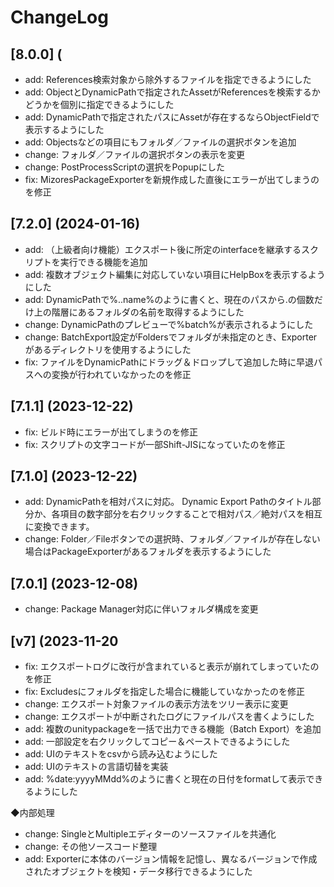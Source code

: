 # ChangeLog
## [8.0.0] (
- add: References検索対象から除外するファイルを指定できるようにした
- add: ObjectとDynamicPathで指定されたAssetがReferencesを検索するかどうかを個別に指定できるようにした
- add: DynamicPathで指定されたパスにAssetが存在するならObjectFieldで表示するようにした
- add: Objectsなどの項目にもフォルダ／ファイルの選択ボタンを追加
- change: フォルダ／ファイルの選択ボタンの表示を変更
- change: PostProcessScriptの選択をPopupにした
- fix: MizoresPackageExporterを新規作成した直後にエラーが出てしまうのを修正

## [7.2.0] (2024-01-16)
- add: （上級者向け機能）エクスポート後に所定のinterfaceを継承するスクリプトを実行できる機能を追加
- add: 複数オブジェクト編集に対応していない項目にHelpBoxを表示するようにした
- add: DynamicPathで%..name%のように書くと、現在のパスから.の個数だけ上の階層にあるフォルダの名前を取得するようにした
- change: DynamicPathのプレビューで%batch%が表示されるようにした
- change: BatchExport設定がFoldersでフォルダが未指定のとき、Exporterがあるディレクトリを使用するようにした
- fix: ファイルをDynamicPathにドラッグ＆ドロップして追加した時に早退パスへの変換が行われていなかったのを修正

## [7.1.1] (2023-12-22)
- fix: ビルド時にエラーが出てしまうのを修正
- fix: スクリプトの文字コードが一部Shift-JISになっていたのを修正

## [7.1.0] (2023-12-22)
- add: DynamicPathを相対パスに対応。
Dynamic Export Pathのタイトル部分か、各項目の数字部分を右クリックすることで相対パス／絶対パスを相互に変換できます。
- change: Folder／Fileボタンでの選択時、フォルダ／ファイルが存在しない場合はPackageExporterがあるフォルダを表示するようにした

## [7.0.1] (2023-12-08)
- change: Package Manager対応に伴いフォルダ構成を変更

## [v7] (2023-11-20
- fix: エクスポートログに改行が含まれていると表示が崩れてしまっていたのを修正  
- fix:  Excludesにフォルダを指定した場合に機能していなかったのを修正  
- change: エクスポート対象ファイルの表示方法をツリー表示に変更
- change: エクスポートが中断されたログにファイルパスを書くようにした
- add: 複数のunitypackageを一括で出力できる機能（Batch Export）を追加
- add: 一部設定を右クリックしてコピー＆ペーストできるようにした
- add: UIのテキストをcsvから読み込むようにした
- add: UIのテキストの言語切替を実装
- add: %date:yyyyMMdd%のように書くと現在の日付をformatして表示できるようにした
  
◆内部処理
- change: SingleとMultipleエディターのソースファイルを共通化
- change: その他ソースコード整理
- add: Exporterに本体のバージョン情報を記憶し、異なるバージョンで作成されたオブジェクトを検知・データ移行できるようにした